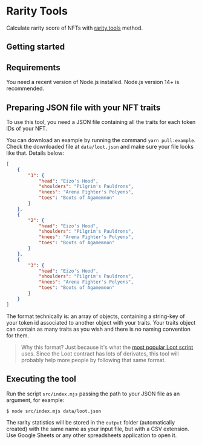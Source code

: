 # Rarity Tools

Calculate rarity score of NFTs with [rarity.tools](https://raritytools.medium.com/ranking-rarity-understanding-rarity-calculation-methods-86ceaeb9b98c) method.

## Getting started

## Requirements

You need a recent version of Node.js installed. Node.js version 14+ is recommended.

## Preparing JSON file with your NFT traits

To use this tool, you need a JSON file containing all the traits for each token IDs of your NFT.

You can download an example by running the command `yarn pull:example`. Check the downloaded file at `data/loot.json` and make sure your file looks like that. Details below:

```json
[
	{
		"1": {
			"head": "Eizo's Hood",
			"shoulders": "Pilgrim's Pauldrons",
			"knees": "Arena Fighter's Polyens",
			"toes": "Boots of Agamemnon"
		}
	},
	{
		"2": {
			"head": "Eizo's Hood",
			"shoulders": "Pilgrim's Pauldrons",
			"knees": "Arena Fighter's Polyens",
			"toes": "Boots of Agamemnon"
		}
	},
	{
		"3": {
			"head": "Eizo's Hood",
			"shoulders": "Pilgrim's Pauldrons",
			"knees": "Arena Fighter's Polyens",
			"toes": "Boots of Agamemnon"
		}
	}
]
```

The format technically is: an array of objects, containing a string-key of your token id associated to another object with your traits. Your traits object can contain as many traits as you wish and there is no naming convention for them.

> Why this format? Just because it's what the [most popular Loot script](https://github.com/Anish-Agnihotri/dhof-loot) uses. Since the Loot contract has lots of derivates, this tool will probably help more people by following that same format.

## Executing the tool

Run the script `src/index.mjs` passing the path to your JSON file as an argument, for example:

```sh
$ node src/index.mjs data/loot.json
```

The rarity statistics will be stored in the `output` folder (automatically created) with the same name as your input file, but with a CSV extension. Use Google Sheets or any other spreadsheets application to open it.
